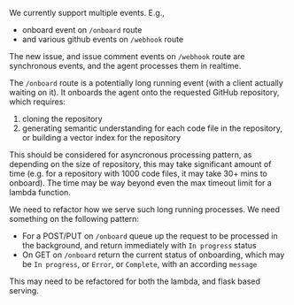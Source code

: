 We currently support multiple events. E.g., 
- onboard event on `/onboard` route
- and various github events on `/webhook` route

The new issue, and issue comment events on `/webhook` route are synchronous events, and the agent processes them in realtime.

The `/onboard` route is a potentially long running event (with a client actually waiting on it). It onboards the agent onto the requested GitHub repository, which requires:

1. cloning the repository
2. generating semantic understanding for each code file in the repository, or building a vector index for the repository

This should be considered for asyncronous processing pattern, as depending on the size of repository, this may take significant amount of time (e.g. for a repository with 1000 code files, it may take 30+ mins to onboard). The time may be way beyond even the max timeout limit for a lambda function.

We need to refactor how we serve such long running processes. We need something on the following pattern:
- For a POST/PUT on `/onboard` queue up the request to be processed in the background, and return immediately with `In progress` status
- On GET on `/onboard` return the current status of onboarding, which may be `In progress`, or `Error`, or `Complete`, with an according `message`

This may need to be refactored for both the lambda, and flask based serving.
